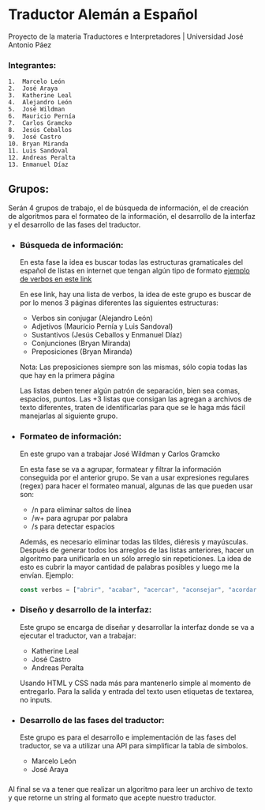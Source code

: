 
# Traductor Alemán a Español
Proyecto de la materia Traductores e Interpretadores | Universidad José Antonio Páez

### Integrantes:
    1.  Marcelo León
    2.  José Araya
    3.  Katherine Leal
    4.  Alejandro León
    5.  José Wildman
    6.  Mauricio Pernía
    7.  Carlos Gramcko
    8.  Jesús Ceballos
    9.  José Castro
    10. Bryan Miranda
    11. Luis Sandoval
    12. Andreas Peralta
    13. Enmanuel Díaz

## Grupos:

Serán 4 grupos de trabajo, el de búsqueda de información, el de creación de algoritmos para el formateo de la información, el desarrollo de la interfaz y el desarrollo de las fases del traductor.

* ### Búsqueda de información:
    En esta fase la idea es buscar todas las estructuras gramaticales del español de listas en internet que tengan algún tipo de formato [ejemplo de verbos en este link](https://www.idiomax.com/es/spanish-verb-list.aspx)

    En ese link, hay una lista de verbos, la idea de este grupo es buscar de por lo menos 3 páginas diferentes las siguientes estructuras:
    - Verbos sin conjugar (Alejandro León)
    - Adjetivos (Mauricio Pernía y Luis Sandoval)
    - Sustantivos (Jesús Ceballos y Enmanuel Díaz)
    - Conjunciones (Bryan Miranda)
    - Preposiciones (Bryan Miranda) 
    
    Nota: Las preposiciones siempre son las mismas, sólo copia todas las que hay en la primera página

    Las listas deben tener algún patrón de separación, bien sea comas, espacios, puntos.
    Las +3 listas que consigan las agregan a archivos de texto diferentes, traten de identificarlas para que se le haga más fácil manejarlas al siguiente grupo.

*  ### Formateo de información:
    En este grupo van a trabajar José Wildman y Carlos Gramcko

    En esta fase se va a agrupar, formatear y filtrar la información conseguida por el anterior grupo. Se van a usar expresiones regulares (regex) para hacer el formateo manual, algunas de las que pueden usar son:

    * /n para eliminar saltos de línea
    * /w+ para agrupar por palabra
    * /s para detectar espacios  

    Además, es necesario eliminar todas las tildes, diéresis y mayúsculas.
    Después de generar todos los arreglos de las listas anteriores, hacer un algoritmo para unificarla en un sólo arreglo sin repeticiones. La idea de esto es cubrir la mayor cantidad de palabras posibles y luego me la envían. Ejemplo:
    ```javascript
    const verbos = ["abrir", "acabar", "acercar", "aconsejar", "acordar", "amar", "andar", "apoyar", "aprender", "armar", "asesinar", "atacar", "ayudar", "bailar", "bajar", "bastar", "bañar", "beber", "buscar", "caer", "callar", "calmar", "cambiar", "caminar", "campar", "cantar", "cazar", "cenar", "centrar", "cercar", "cerrar", "citar", "cocinar", "coger", "comenzar", "comer", "comparar", "comprar", "conducir", "conocer", "conseguir", "contar", "continuar", "correr", "cortar", "coser", "costar", "crear", "creer", "cuidar", "culpar", "dar", "dañar", "deber", "decidir", "decir", "dejar", "descansar", "describir", "desear", "destruir", "disculpar", "divertir", "doler", "dormir", "durar", "elegir", "empezar", "empujar", "encantar", "encontrar", "enseñar", "entender", "entrar", "equipar", "esconder", "escribir", "escuchar", "esperar", "esposar", "estar", "estudiar", "existir", "explicar", "extrañar", "faltar", "forzar", "funcionar", "ganar", "gritar", "gustar", "haber", "hablar", "hacer", "importar", "intentar", "ir", "jugar", "jurar", "lamentar", "lanzar", "largar", "lavar", "leer", "limpiar", "llamar", "llegar", "llenar", "llevar", "llorar", "luchar", "mandar", "matar", "mejor", "mejorar", "mentir", "mirar", "morir", "mostrar", "mover", "necesitar", "negociar", "nombrar", "ocurrir", "odiar", "ofrecer", "olvidar", "orar", "oír", "pagar", "parar", "parecer", "partir", "pasar", "pelar", "pelear", "peligrar", "penar", "pensar", "perder", "perdonar", "permitir", "pisar", "poder", "poner", "preferir", "preguntar", "preocupar", "preparar", "probar", "prometer", "pulsar", "quedar", "quemar", "querer", "recibir", "reconocer", "recordar", "regalar", "regresar", "repetir", "responder", "reír", "saber", "sacar", "salir", "saltar", "salvar", "seguir", "sentar", "sentir", "ser", "significar", "sonar", "sonreír", "soñar", "suceder", "suponer", "tardar", "temer", "tener", "terminar", "tirar", "tocar", "tomar", "trabajar", "traer", "tratar", "usar", "valer", "vender", "venir", "ver", "viajar", "visitar", "vivir", "volver"]
    ```

*   ### Diseño y desarrollo de la interfaz:
    Este grupo se encarga de diseñar y desarrollar la interfaz donde se va a ejecutar el traductor, van a trabajar:
    * Katherine Leal
    * José Castro
    * Andreas Peralta

    Usando HTML y CSS nada más para mantenerlo simple al momento de entregarlo. Para la salida y entrada del texto usen etiquetas de textarea, no inputs.

*   ### Desarrollo de las fases del traductor:
    Este grupo es para el desarrollo e implementación de las fases del traductor, se va a utilizar una API para simplificar la tabla de símbolos.
    * Marcelo León
    * José Araya


###
Al final se va a tener que realizar un algoritmo para leer un archivo de texto y que retorne un string al formato que acepte nuestro traductor. 
